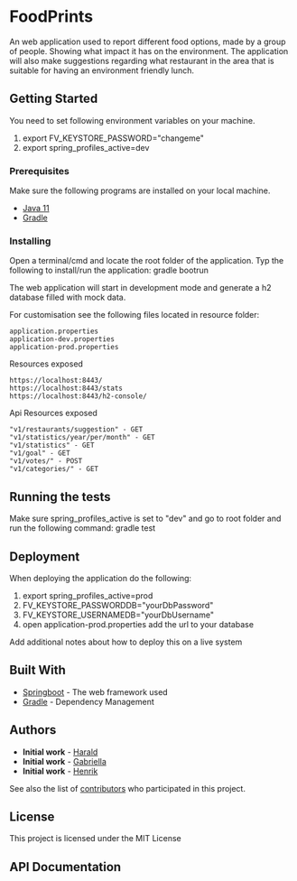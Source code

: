 # FoodPrints

An web application used to report different food options, made by a group of people. Showing what impact it has on the environment. The application will also make suggestions regarding what restaurant in the area that is suitable for having an environment friendly lunch.  
 
## Getting Started

You need to set following environment variables on your machine.

1. export FV_KEYSTORE_PASSWORD="changeme"
2. export spring_profiles_active=dev

### Prerequisites

Make sure the following programs are installed on your local machine.
 
 - [Java 11](https://www.oracle.com/technetwork/java/javase/downloads/jdk11-downloads-5066655.html) <br>
 - [Gradle](https://gradle.org/) 


### Installing

Open a terminal/cmd and locate the root folder of the application. Typ the following to install/run the application: gradle bootrun

The web application will start in development mode and generate a h2 database filled with mock data. 


For customisation see the following files located in resource folder:

```
application.properties
application-dev.properties
application-prod.properties
```

Resources exposed
```
https://localhost:8443/
https://localhost:8443/stats
https://localhost:8443/h2-console/
```

Api Resources exposed
```
"v1/restaurants/suggestion" - GET
"v1/statistics/year/per/month" - GET
"v1/statistics" - GET
"v1/goal" - GET
"v1/votes/" - POST
"v1/categories/" - GET

```

## Running the tests

Make sure spring_profiles_active is set to "dev" and go to root folder and run the following command: gradle test

## Deployment

When deploying the application do the following:

1. export spring_profiles_active=prod
2. FV_KEYSTORE_PASSWORDDB="yourDbPassword"
3. FV_KEYSTORE_USERNAMEDB="yourDbUsername"
4. open application-prod.properties add the url to your database

Add additional notes about how to deploy this on a live system

## Built With

* [Springboot](https://spring.io/projects/spring-boot) - The web framework used
* [Gradle](https://gradle.org/) - Dependency Management

## Authors

* **Initial work** - [Harald](https://github.com/Harald-billstein)
* **Initial work** - [Gabriella](https://github.com/gbjrk)
* **Initial work** - [Henrik](https://github.com/Jaernbrand)


See also the list of [contributors](https://github.com/harald-billstein/foodvoting/graphs/contributors) who participated in this project.

## License

This project is licensed under the MIT License


## API Documentation



